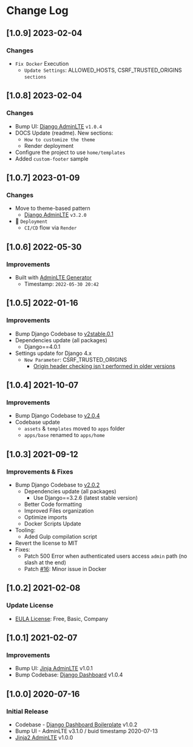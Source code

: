 # Change Log

## [1.0.9] 2023-02-04
### Changes

- `Fix Docker` Execution
  - `Update Settings`: ALLOWED_HOSTS, CSRF_TRUSTED_ORIGINS `sections`

## [1.0.8] 2023-02-04
### Changes

- Bump UI: [Django AdminLTE](https://github.com/app-generator/django-admin-adminlte) `v1.0.4`
- DOCS Update (readme). New sections:
  - `How to customize the theme`
  - Render deployment
- Configure the project to use `home/templates`
- Added `custom-footer` sample

## [1.0.7] 2023-01-09
### Changes

- Move to theme-based pattern
  - [Django AdminLTE](https://github.com/app-generator/django-admin-adminlte) `v3.2.0`
- 🚀 `Deployment` 
  - `CI/CD` flow via `Render`

## [1.0.6] 2022-05-30
### Improvements

- Built with [AdminLTE Generator](https://appseed.us/generator/adminlte/)
  - Timestamp: `2022-05-30 20:42`

## [1.0.5] 2022-01-16
### Improvements

- Bump Django Codebase to [v2stable.0.1](https://github.com/app-generator/boilerplate-code-django-dashboard/releases)
- Dependencies update (all packages) 
  - Django==4.0.1
- Settings update for Django 4.x
  - `New Parameter`: CSRF_TRUSTED_ORIGINS
    - [Origin header checking isn`t performed in older versions](https://docs.djangoproject.com/en/4.0/ref/settings/#csrf-trusted-origins)  

## [1.0.4] 2021-10-07
### Improvements

- Bump Django Codebase to [v2.0.4](https://github.com/app-generator/boilerplate-code-django-dashboard/releases)
- Codebase update
  - `assets` & `templates` moved to `apps` folder
  - `apps/base` renamed to `apps/home`

## [1.0.3] 2021-09-12
### Improvements & Fixes

- Bump Django Codebase to [v2.0.2](https://github.com/app-generator/boilerplate-code-django-dashboard/releases)
  - Dependencies update (all packages)
    - Use Django==3.2.6 (latest stable version)
  - Better Code formatting
  - Improved Files organization
  - Optimize imports
  - Docker Scripts Update 
- Tooling: 
  - Aded Gulp compilation script
- Revert the license to MIT    
- Fixes: 
  - Patch 500 Error when authenticated users access `admin` path (no slash at the end)
  - Patch [#16](https://github.com/app-generator/boilerplate-code-django-dashboard/issues/16): Minor issue in Docker 

## [1.0.2] 2021-02-08
### Update License

- [EULA License](https://github.com/app-generator/license-eula): Free, Basic, Company

## [1.0.1] 2021-02-07
### Improvements 

- Bump UI: [Jinja AdminLTE](https://github.com/app-generator/jinja-adminlte/releases) v1.0.1
- Bump Codebase: [Django Dashboard](https://github.com/app-generator/boilerplate-code-django-dashboard/releases) v1.0.4

## [1.0.0] 2020-07-16
### Initial Release

- Codebase - [Django Dashboard Boilerplate](https://github.com/app-generator/boilerplate-code-django-dashboard) v1.0.2
- Bump UI - AdminLTE v3.1.0 / buid timestamp 2020-07-13
- [Jinja2 AdminLTE](https://github.com/app-generator/jinja2-adminlte) v1.0.0
